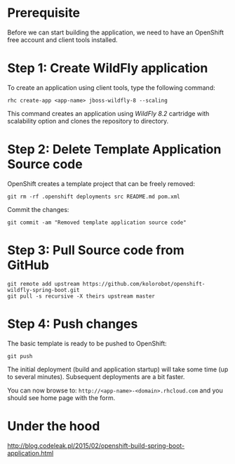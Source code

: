 # Prerequisite

Before we can start building the application, we need to have an OpenShift free account and client tools installed.

# Step 1: Create WildFly application

To create an application using client tools, type the following command:

    rhc create-app <app-name> jboss-wildfly-8 --scaling

This command creates an application *<app-name>* using *WildFly 8.2* cartridge with scalability option and clones the repository to *<app-name>* directory.

# Step 2: Delete Template Application Source code

OpenShift creates a template project that can be freely removed:

    git rm -rf .openshift deployments src README.md pom.xml

Commit the changes:

    git commit -am "Removed template application source code"

# Step 3: Pull Source code from GitHub

    git remote add upstream https://github.com/kolorobot/openshift-wildfly-spring-boot.git
    git pull -s recursive -X theirs upstream master

# Step 4: Push changes

The basic template is ready to be pushed to OpenShift:

	git push

The initial deployment (build and application startup) will take some time (up to several minutes). Subsequent deployments are a bit faster.


You can now browse to: `http://<app-name>-<domain>.rhcloud.com` and you should see home page with the form.

# Under the hood

http://blog.codeleak.pl/2015/02/openshift-build-spring-boot-application.html
